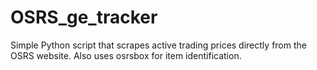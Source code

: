 # OSRS_ge_tracker
Simple Python script that scrapes active trading prices directly from the OSRS website. Also uses osrsbox for item identification.
